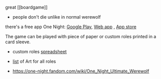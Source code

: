 great [[boardgame]]
- people don't die unlike in normal werewolf

there's a free app One Night:  [Google Play](https://play.google.com/store/apps/details?id=com.mobieos.karan.Wolf_Android14_11_13), [Web app](http://onenightwerewolf.com/) , [App store](https://apps.apple.com/gb/app/one-night/id728175611)

The game can be played with piece of paper or custom roles printed in a card sleeve.
- custom roles [spreadsheet](https://docs.google.com/spreadsheets/d/1QnXWW7lmt2pwLBoJOOxq_HucEweVyqmeNjaUHtaajqk/pubhtml)
- [list](https://boardgamegeek.com/thread/2111933/all-roles-tile-images) of Art for all roles

- https://one-night.fandom.com/wiki/One_Night_Ultimate_Werewolf